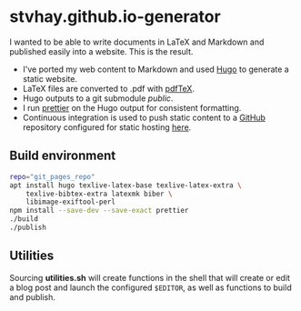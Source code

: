 # stvhay.github.io-generator

I wanted to be able to write documents in LaTeX and Markdown and published easily into a website. This is the result.

- I've ported my web content to Markdown and used [Hugo](https://gohugo.io/) to generate a static website.
- LaTeX files are converted to .pdf with [pdfTeX](https://tug.org/applications/pdftex/).
- Hugo outputs to a git submodule *public*.
- I run [prettier](https://prettier.io) on the Hugo output for consistent formatting.
- Continuous integration is used to push static content to a [GitHub](https://github.com/stvhay/stvhay.github.io/) repository configured for static hosting [here](https://stevenhay.com).

## Build environment

```bash
repo="git_pages_repo"
apt install hugo texlive-latex-base texlive-latex-extra \
    texlive-bibtex-extra latexmk biber \
    libimage-exiftool-perl
npm install --save-dev --save-exact prettier
./build
./publish
```

## Utilities

Sourcing **utilities.sh** will create functions in the shell that will create
or edit a blog post and launch the configured `$EDITOR`, as well as functions
to build and publish.